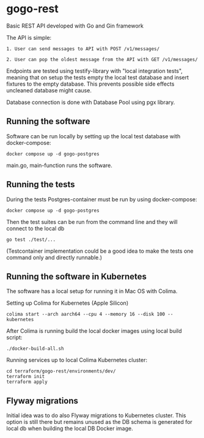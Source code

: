 # gogo-rest
Basic REST API developed with Go and Gin framework

The API is simple:

    1. User can send messages to API with POST /v1/messages/

    2. User can pop the oldest message from the API with GET /v1/messages/

Endpoints are tested using testify-library with "local integration tests", meaning
that on setup the tests empty the local test database and insert fixtures to the empty database.
This prevents possible side effects uncleaned database might cause.

Database connection is done with Database Pool using pgx library.

## Running the software

Software can be run locally by setting up the local test database with docker-compose:

```
docker compose up -d gogo-postgres
```

main.go, main-function runs the software.

## Running the tests

During the tests Postgres-container must be run by using docker-compose:

```
docker compose up -d gogo-postgres
```

Then the test suites can be run from the command line and they will connect to the local db
```
go test ./test/...
```

(Testcontainer implementation could be a good idea to make the tests one command only and directly runnable.)

## Running the software in Kubernetes

The software has a local setup for running it in Mac OS with Colima.

Setting up Colima for Kubernetes (Apple Silicon)

```
colima start --arch aarch64 --cpu 4 --memory 16 --disk 100 --kubernetes
```

After Colima is running build the local docker images using local build script:
```
./docker-build-all.sh
```

Running services up to local Colima Kubernetes cluster:

```
cd terraform/gogo-rest/environments/dev/
terraform init
terraform apply
```

## Flyway migrations

Initial idea was to do also Flyway migrations to Kubernetes cluster. This option is still there but remains unused as
the DB schema is generated for local db when building the local DB Docker image.